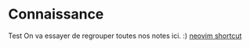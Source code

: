 # Connaissance
Test
On va essayer de regrouper toutes nos notes ici. :)
[neovim shortcut](docs/neovim.md)
